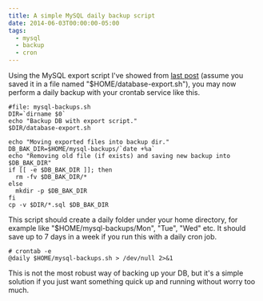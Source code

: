 ```yaml
---
title: A simple MySQL daily backup script
date: 2014-06-03T00:00:00-05:00
tags:
  - mysql
  - backup
  - cron
---
```

Using the MySQL export script I've showed from [last post](http://saltnlight5.blogspot.com/2014/05/how-to-export-and-import-mysql-database.html) (assume you saved it in a file named "$HOME/database-export.sh"), you may now perform a daily backup with your crontab service like this.
```
#file: mysql-backups.sh
DIR=`dirname $0`
echo "Backup DB with export script."
$DIR/database-export.sh

echo "Moving exported files into backup dir."
DB_BAK_DIR=$HOME/mysql-backups/`date +%a`
echo "Removing old file (if exists) and saving new backup into $DB_BAK_DIR"
if [[ -e $DB_BAK_DIR ]]; then
  rm -fv $DB_BAK_DIR/*
else
  mkdir -p $DB_BAK_DIR
fi
cp -v $DIR/*.sql $DB_BAK_DIR
```
This script should create a daily folder under your home directory, for example like "$HOME/mysql-backups/Mon", "Tue", "Wed" etc. It should save up to 7 days in a week if you run this with a daily cron job.
```
# crontab -e
@daily $HOME/mysql-backups.sh > /dev/null 2>&1
```
This is not the most robust way of backing up your DB, but it's a simple solution if you just want something quick up and running without worry too much.
